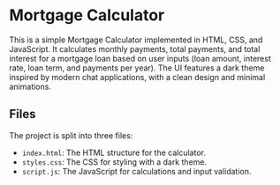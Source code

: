 # Mortgage Calculator

This is a simple Mortgage Calculator implemented in HTML, CSS, and JavaScript. It calculates monthly payments, total payments, and total interest for a mortgage loan based on user inputs (loan amount, interest rate, loan term, and payments per year). The UI features a dark theme inspired by modern chat applications, with a clean design and minimal animations.

## Files

The project is split into three files:
- `index.html`: The HTML structure for the calculator.
- `styles.css`: The CSS for styling with a dark theme.
- `script.js`: The JavaScript for calculations and input validation.
